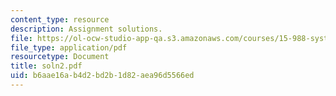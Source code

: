 ```yaml
---
content_type: resource
description: Assignment solutions.
file: https://ol-ocw-studio-app-qa.s3.amazonaws.com/courses/15-988-system-dynamics-self-study-fall-1998-spring-1999/b6aae16ab4d2bd2b1d82aea96d5566ed_soln2.pdf
file_type: application/pdf
resourcetype: Document
title: soln2.pdf
uid: b6aae16a-b4d2-bd2b-1d82-aea96d5566ed
---
```


